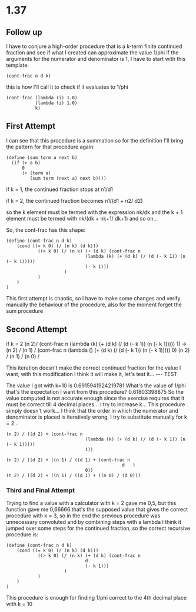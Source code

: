 # 1.37


## Follow up
I have to conjure a high-order procedure that is a k-term finite continued fraction and see if what I created can approximate the value 1/phi if the arguments for the numerator and denominator is 1, I have to start with this template:  
``` racket
(cont-frac n d k)
```

this is how I'll call it to check if it evaluates to 1/phi
``` racket
(cont-frac (lambda (i) 1.0)
           (lambda (i) 1.0)
           k)
```


## First Attempt
I can see that this procedure is a summation so for the definition I'll bring the pattern for that procedure again:
``` racket
(define (sum term a next b)
  (if (> a b)
      0
      (+ (term a)
         (sum term (next a) next b))))
```

if k = 1, the continued fraction stops at n1/d1

if k = 2, the continued fraction becomes n1/(d1 + n2/ d2)

so the k element must be termed with the expression nk/dk
and the k + 1 element must be termed with  nk/(dk + nk+1/ dk+1) and so on...

So, the cont-frac has this shape:

``` racket
(define (cont-frac n d k)	
	(cond ((= k 0) (/ (n k) (d k)))
			((> k 0) (/ (n k) (+ (d k) (cont-frac n 
							  (lambda (k) (+ (d k) (/ (d (- k 1)) (n (- k 1)))))
							  (- k 1)))
					  )
			)
	)
)
```

This first attempt is chaotic, so I have to make some changes and verify manually the behaviour of the procedure, also for the moment forget the sum procedure

## Second Attempt
if k = 2
(n 2)/ (cont-frac n (lambda (k) (+ (d k) (/ (d (- k 1)) (n (- k 1))))) 1) ->
(n 2) / (n 1) / (cont-frac n (lambda () (+ (d k) (/ (d (- k 1)) (n (- k 1))))) 0)
(n 2) / (n 1) / (n 0) /   

This iteration doesn't make the correct continued fraction for the value I want, with this modification I think it will make it, let's test it...
--- TEST

The value I got with k=10 is 0.6915941924219781
What's the value of 1/phi that's the expectation I want from this procedure?
0.61803398875
So the value computed is not accurate enough since the exercise requires that it must be correct till 4 decimal places...
I try to increase k...
This procedure simply doesn't work... I think that the order in which the numerator and denominator is placed is iteratively wrong, I try to substitute manually for k = 2...

``` racket
(n 2) / ((d 2) + (cont-frac n 
							  (lambda (k) (+ (d k) (/ (d (- k 1)) (n (- k 1)))))
							  1))
							  
(n 2) / ((d 2) + ((n 1) / ((d 1) + (cont-frac n 
											d	)
							  0))
(n 2) / ((d 2) + ((n 1) / ((d 1) + ((n 0) / (d 0)))
```

### Third and Final Attempt
Trying to find a value with a calculator with k = 2 gave me 0,5, but this function gave me 0,66666 that's the supposed value that gives the correct procedure with k = 3, so in the end the previous procedure was unnecessary convoluted and by combining steps with a lambda I think it jumped over some steps for the continued fraction, so the correct recursive procedure is:

``` racket
(define (cont-frac n d k)	
	(cond ((= k 0) (/ (n k) (d k)))
			((> k 0) (/ (n k) (+ (d k) (cont-frac n 
							  d
							  (- k 1)))
					  )
			)
	)
)
```

This procedure is enough for finding 1/phi correct to the 4th decimal place with k = 10